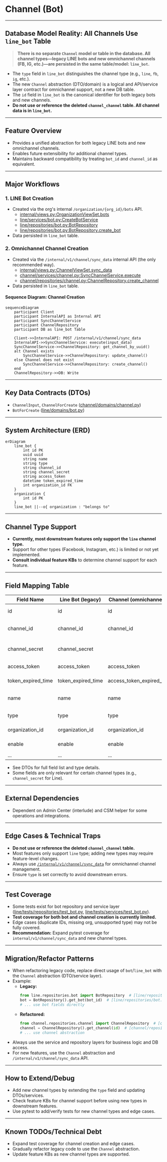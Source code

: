 # Channel (Bot)
---

## Database Model Reality: All Channels Use `line_bot` Table

> **There is no separate `Channel` model or table in the database. All channel types—legacy LINE bots and new omnichannel channels (FB, IG, etc.)—are persisted in the same table/model: `line_bot`.**

- The `type` field in `line_bot` distinguishes the channel type (e.g., `line`, `fb`, `ig`, etc.).
- The new `Channel` abstraction (DTO/domain) is a logical and API/service layer contract for omnichannel support, not a new DB table.
- The `id` field in `line_bot` is the canonical identifier for both legacy bots and new channels.
- **Do not use or reference the deleted `channel_channel` table. All channel data is in `line_bot`.**

---

## Feature Overview

- Provides a unified abstraction for both legacy LINE bots and new omnichannel channels.
- Enables future extensibility for additional channel types.
- Maintains backward compatibility by treating `bot_id` and `channel_id` as equivalent.

---

## Major Workflows

### 1. LINE Bot Creation
- Created via the org's internal `/organization/{org_id}/bots` API.
    - [internal/views.py:OrganizationViewSet.bots](../internal/views.py#L793)
    - [line/services/bot.py:CreateBotService](../line/services/bot.py#L154)
    - [line/repositories/bot.py:BotRepository](../line/repositories/bot.py#L18)
    - [line/repositories/bot.py:BotRepository.create_bot](../line/repositories/bot.py#L30)
- Data persisted in `line_bot` table.

### 2. Omnichannel Channel Creation
- Created via the `/internal/v1/channel/sync_data` internal API (the only recommended way).
    - [internal/views.py:ChannelViewSet.sync_data](../internal/views.py#L964)
    - [channel/services/channel.py:SyncChannelService.execute](../channel/services/channel.py#L14)
    - [channel/repositories/channel.py:ChannelRepository.create_channel](../channel/repositories/channel.py#L105)
- Data persisted in `line_bot` table.

#### Sequence Diagram: Channel Creation
```mermaid
sequenceDiagram
    participant Client
    participant InternalAPI as Internal API
    participant SyncChannelService
    participant ChannelRepository
    participant DB as line_bot Table

    Client->>InternalAPI: POST /internal/v1/channel/sync_data
    InternalAPI->>SyncChannelService: execute(input_data)
    SyncChannelService->>ChannelRepository: get_channel_by_uuid()
    alt Channel exists
        SyncChannelService->>ChannelRepository: update_channel()
    else Channel does not exist
        SyncChannelService->>ChannelRepository: create_channel()
    end
    ChannelRepository->>DB: Write
```

---

## Key Data Contracts (DTOs)

- `ChannelInput`, `ChannelForCreate` ([channel/domains/channel.py](../channel/domains/channel.py#L76))
- `BotForCreate` ([line/domains/bot.py](../line/domains/bot.py#L14))

---

## System Architecture (ERD)

```mermaid
erDiagram
    line_bot {
        int id PK
        uuid uuid
        string name
        string type
        string channel_id
        string channel_secret
        string access_token
        datetime token_expired_time
        int organization_id FK
    }
    organization {
        int id PK
    }
    line_bot ||--o{ organization : "belongs to"
```

---

## Channel Type Support

- **Currently, most downstream features only support the `line` channel type.**
- Support for other types (Facebook, Instagram, etc.) is limited or not yet implemented.
- **Consult individual feature KBs** to determine channel support for each feature.

---

## Field Mapping Table

| Field Name                | Line Bot (legacy) | Channel (omnichannel) | Required | Notes                                      |
|--------------------------|-------------------|-----------------------|----------|--------------------------------------------|
| id                       | id                | id                    | Yes      | Primary key in `line_bot`                  |
| channel_id               | channel_id        | channel_id            | Yes      | External channel identifier                |
| channel_secret           | channel_secret    |                       | Line only| Used for Line, not all channels            |
| access_token             | access_token      | access_token          | Yes      | Token for API calls                        |
| token_expired_time       | token_expired_time| access_token_expired_at| Yes      | Token expiry                               |
| name                     | name              | name                  | Yes      | Channel display name                       |
| type                     | type              | type                  | Yes      | 'line', 'fb', 'ig', etc.           |
| organization_id          | organization_id   | organization_id       | Yes      | Organization foreign key                   |
| enable                   | enable            | enable                | Yes      | Channel active status                      |
| ...                      | ...               | ...                   |          |                                            |

- See DTOs for full field list and type details.
- Some fields are only relevant for certain channel types (e.g., `channel_secret` for Line).

---

## External Dependencies

- Dependent on Admin Center (interlude) and CSM helper for some operations and integrations.

---

## Edge Cases & Technical Traps

- **Do not use or reference the deleted `channel_channel` table.**
- Most features only support `line` type; adding new types may require feature-level changes.
- Always use [`/internal/v1/channel/sync_data`](../internal/views.py#L964) for omnichannel channel management.
- Ensure `type` is set correctly to avoid downstream errors.

---

## Test Coverage

- Some tests exist for bot repository and service layer ([line/tests/repositories/test_bot.py](../line/tests/repositories/test_bot.py), [line/tests/services/test_bot.py](../line/tests/services/test_bot.py)).
- **Test coverage for both bot and channel creation is currently limited.**
- Edge cases (duplicate IDs, missing org, unsupported type) may not be fully covered.
- **Recommendation:** Expand pytest coverage for `internal/v1/channel/sync_data` and new channel types.

---

## Migration/Refactor Patterns

- When refactoring legacy code, replace direct usage of `bot`/`line_bot` with the `Channel` abstraction (DTO/service layer).
- Example:
    - **Legacy:**
        ```python
        from line.repositories.bot import BotRepository  # [line/repositories/bot.py#L18]
        bot = BotRepository().get_bot(bot_id)  # [line/repositories/bot.py#L43]
        # ... use bot fields directly
        ```
    - **Refactored:**
        ```python
        from channel.repositories.channel import ChannelRepository  # [channel/repositories/channel.py#L19]
        channel = ChannelRepository().get_channel(id)  # [channel/repositories/channel.py#L167]
        # ... use channel abstraction
        ```
- Always use the service and repository layers for business logic and DB access.
- For new features, use the `Channel` abstraction and `/internal/v1/channel/sync_data` API.

---

## How to Extend/Debug

- Add new channel types by extending the `type` field and updating DTOs/services.
- Check feature KBs for channel support before using new types in downstream features.
- Use pytest to add/verify tests for new channel types and edge cases.

---

## Known TODOs/Technical Debt

- Expand test coverage for channel creation and edge cases.
- Gradually refactor legacy code to use the `Channel` abstraction.
- Update feature KBs as new channel types are supported. 